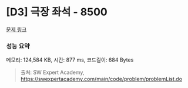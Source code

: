 # [D3] 극장 좌석 - 8500 

[문제 링크](https://swexpertacademy.com/main/code/problem/problemDetail.do?contestProbId=AWz5yIfq74QDFARQ) 

### 성능 요약

메모리: 124,584 KB, 시간: 877 ms, 코드길이: 684 Bytes



> 출처: SW Expert Academy, https://swexpertacademy.com/main/code/problem/problemList.do